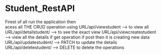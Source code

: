 # Student_RestAPI
Firest of all run the application then <br>
acess all THE CRUD operation using 
URL/api/viewstudent --> to view all
URL/api/detailstudent/<id> --> to see the exact view
URL/api/viewcreatestudent --> view all the details if get operation if post then it is creating new data
URL/api/updatestudent/<id> --> PATCH to update the details 
URL/api/deletestudent/<id> --> DELETE to delete the operations
